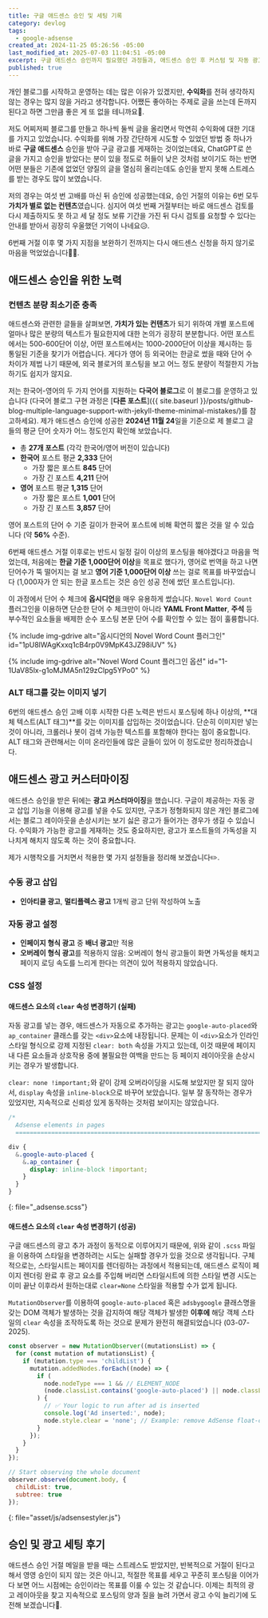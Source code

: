 ```yaml
---
title: 구글 애드센스 승인 및 세팅 기록
category: devlog
tags:
  - google-adsense
created_at: 2024-11-25 05:26:56 -05:00
last_modified_at: 2025-07-03 11:04:51 -05:00
excerpt: 구글 애드센스 승인까지 필요했던 과정들과, 애드센스 승인 후 커스텀 및 자동 광고 세팅 과정을 정리합니다.
published: true
---
```


개인 블로그를 시작하고 운영하는 데는 많은 이유가 있겠지만, **수익화**를 전혀 생각하지 않는 경우는 많지 않을 거라고 생각합니다.  어쨌든 좋아하는 주제로 글을 쓰는데 돈까지 된다고 하면 그만큼 좋은 게 또 없을 테니까요🤑.

저도 어찌저찌 블로그를 만들고 하나씩 둘씩 글을 올리면서 막연히 수익화에 대한 기대를 가지고 있었습니다.  수익화를 위해 가장 간단하게 시도할 수 있었던 방법 중 하나가 바로 **구글 애드센스** 승인을 받아 구글 광고를 게재하는 것이었는데요, ChatGPT로 쓴 글을 가지고 승인을 받았다는 분이 있을 정도로 허들이 낮은 것처럼 보이기도 하는 반면 어떤 분들은 기존에 없었던 양질의 글을 열심히 올리는데도 승인을 받지 못해 스트레스를 받는 경우도 많이 보였습니다.

저의 경우는 여섯 번 고배를 마신 뒤 승인에 성공했는데요, 승인 거절의 이유는 6번 모두 **가치가 별로 없는 컨텐츠**였습니다.  심지어 여섯 번째 거절부터는 바로 애드센스 검토를 다시 제출하지도 못 하고 세 달 정도 보류 기간을 가진 뒤 다시 검토를 요청할 수 있다는 안내를 받아서 굉장히 우울했던 기억이 나네요😥.

6번째 거절 이후 몇 가지 지점을 보완하기 전까지는 다시 애드센스 신청을 하지 않기로 마음을 먹었었습니다🏋️‍♂️.

## 애드센스 승인을 위한 노력

### 컨텐츠 분량 최소기준 충족

애드센스와 관련한 글들을 살펴보면, **가치가 있는 컨텐츠**가 되기 위하여 개별 포스트에 얼마나 많은 분량의 텍스트가 필요한지에 대한 논의가 굉장히 분분합니다.  어떤 포스트에서는 500-600단어 이상, 어떤 포스트에서는 1000-2000단어 이상을 제시하는 등 통일된 기준을 찾기가 어렵습니다.  게다가 영어 등 외국어는 한글로 썼을 때와 단어 수 차이가 제법 나기 때문에, 외국 블로거의 포스팅을 보고 어느 정도 분량이 적절한지 가늠하기도 쉽지가 않지요.

저는 한국어-영어의 두 가지 언어를 지원하는 **다국어 블로그**로 이 블로그를 운영하고 있습니다 (다국어 블로그 구현 과정은 [**다른 포스트**]({{ site.baseurl }}/posts/github-blog-multiple-language-support-with-jekyll-theme-minimal-mistakes/)를 참고하세요).  제가 애드센스 승인에 성공한 **2024년 11월 24**일을 기준으로 제 블로그 글들의 평균 단어 숫자가 어느 정도인지 확인해 보았습니다.

- 총 **27개 포스트** (각각 한국어/영어 버전이 있습니다)
- **한국어** 포스트 평균 **2,333** 단어
	- 가장 짧은 포스트 **845** 단어
	- 가장 긴 포스트 **4,211** 단어
- **영어** 포스트 평균 **1,315** 단어
	- 가장 짧은 포스트 **1,001** 단어
	- 가장 긴 포스트 **3,857** 단어

영어 포스트의 단어 수 기준 길이가 한국어 포스트에 비해 확연히 짧은 것을 알 수 있습니다 (약 **56%** 수준).

6번째 애드센스 거절 이후로는 반드시 일정 길이 이상의 포스팅을 해야겠다고 마음을 먹었는데, 처음에는 **한글 기준 1,000단어 이상**을 목표로 했다가, 영어로 번역을 하고 나면 단어수가 뚝 떨어지는 걸 보고 **영어 기준 1,000단어 이상** 쓰는 걸로 목표를 바꾸었습니다 (1,000자가 안 되는 한글 포스트는 것은 승인 성공 전에 썼던 포스트입니다).

이 과정에서 단어 수 체크에 **옵시디언**을 매우 유용하게 썼습니다.  `Novel Word Count` 플러그인을 이용하면 단순한 단어 수 체크만이 아니라 **YAML Front Matter**, **주석** 등 부수적인 요소들을 배제한 순수 포스팅 본문 단어 수를 확인할 수 있는 점이 훌륭합니다.

{% include img-gdrive alt="옵시디언의 Novel Word Count 플러그인" id="1pU8lWAgKxxq1cB4rp0V9MpK43JZ98iUV" %}

{% include img-gdrive alt="Novel Word Count 플러그인 옵션" id="1-1UaV85lx-g1oMJMA5n129zClpg5YPo0" %}

### ALT 태그를 갖는 이미지 넣기

6번의 애드센스 승인 고배 이후 시작한 다른 노력은 반드시 포스팅에 하나 이상의, **대체 텍스트(ALT 태그)**를 갖는 이미지를 삽입하는 것이었습니다.  단순히 이미지만 넣는 것이 아니라, 크롤러나 봇이 검색 가능한 텍스트를 포함해야 한다는 점이 중요합니다.  ALT 태그와 관련해서는 이미 온라인들에 많은 글들이 있어 이 정도로만 정리하겠습니다.

## 애드센스 광고 커스터마이징

애드센스 승인을 받은 뒤에는 **광고 커스터마이징**을 했습니다.  구글이 제공하는 자동 광고 삽입 기능을 이용해 광고를 넣을 수도 있지만, 구조가 정형화되지 않은 개인 블로그에서는 블로그 레이아웃을 손상시키는 보기 싫은 광고가 들어가는 경우가 생길 수 있습니다.  수익화가 가능한 광고를 게재하는 것도 중요하지만, 광고가 포스트들의 가독성을 지나치게 해치지 않도록 하는 것이 중요합니다.

제가 시행착오를 거치면서 적용한 몇 가지 설정들을 정리해 보겠습니다✏️.

### 수동 광고 삽입

- **인아티클 광고**, **멀티플렉스 광고** 1개씩 광고 단위 작성하여 노출

### 자동 광고 설정

- **인페이지 형식 광고** 중 **배너 광고**만 적용
- **오버레이 형식 광고**를 적용하지 않음: 오버레이 형식 광고들이 화면 가독성을 해치고 페이지 로딩 속도를 느리게 한다는 의견이 있어 적용하지 않았습니다.

### CSS 설정

#### 애드센스 요소의 `clear` 속성 변경하기 (실패)

자동 광고를 넣는 경우, 애드센스가 자동으로 추가하는 광고는 `google-auto-placed`와 `ap_container` 클래스를 갖는 `<div>`요소에 내장됩니다.  문제는 이 `<div>`요소가 인라인 스타일 형식으로 강제 지정된 `clear: both` 속성을 가지고 있는데, 이것 때문에 페이지 내 다른 요소들과 상호작용 중에 불필요한 여백을 만드는 등 페이지 레이아웃을 손상시키는 경우가 발생합니다.

`clear: none !important;`와 같이 강제 오버라이딩을 시도해 보았지만 잘 되지 않아서, `display` 속성을 `inline-block`으로 바꾸어 보았습니다.  일부 잘 동작하는 경우가 있었지만, 지속적으로 신뢰성 있게 동작하는 것처럼 보이지는 않았습니다.

```css
/*
  Adsense elements in pages
  ========================================================================== */

div {
  &.google-auto-placed {
    &.ap_container {
      display: inline-block !important;
    }
  }
}
```
{: file="_adsense.scss"}

#### 애드센스 요소의 `clear` 속성 변경하기 (성공)

구글 애드센스의 광고 추가 과정이 동적으로 이루어지기 때문에, 위와 같이 `.scss` 파일을 이용하여 스타일을 변경하려는 시도는 실패할 경우가 있을 것으로 생각됩니다.  구체적으로는, 스타일시트는 페이지를 렌더링하는 과정에서 적용되는데, 애드센스 로직이 페이지 렌더링 완료 후 광고 요소를 주입해 버리면 스타일시트에 의한 스타일 변경 시도는 이미 끝난 이후라서 원하는대로 `clear=None` 스타일을 적용할 수가 없게 됩니다.

`MutationObserver`를 이용하여 `google-auto-placed` 혹은 `adsbygoogle` 클래스명을 갖는 DOM 객체가 발생하는 것을 감지하여 해당 객체가 발생한 **이후에** 해당 객체 스타일의 `clear` 속성을 조작하도록 하는 것으로 문제가 완전히 해결되었습니다 (03-07-2025).

```javascript
const observer = new MutationObserver((mutationsList) => {
  for (const mutation of mutationsList) {
    if (mutation.type === 'childList') {
      mutation.addedNodes.forEach((node) => {
        if (
          node.nodeType === 1 && // ELEMENT_NODE
          (node.classList.contains('google-auto-placed') || node.classList.contains('adsbygoogle'))
        ) {
          // ✅ Your logic to run after ad is inserted
          console.log('Ad inserted:', node);
          node.style.clear = 'none'; // Example: remove AdSense float-clear style
        }
      });
    }
  }
});

// Start observing the whole document
observer.observe(document.body, {
  childList: true,
  subtree: true
});
```
{: file="asset/js/adsensestyler.js"}
## 승인 및 광고 세팅 후기

애드센스 승인 거절 메일을 받을 때는 스트레스도 받았지만, 반복적으로 거절이 된다고 해서 영영 승인이 되지 않는 것은 아니고, 적절한 목표를 세우고 꾸준히 포스팅을 이어가다 보면 어느 시점에는 승인이라는 목표를 이룰 수 있는 것 같습니다.  이제는 최적의 광고 레이아웃을 찾고 지속적으로 포스팅의 양과 질을 늘려 가면서 광고 수익 늘리기에 도전해 보겠습니다🤗.